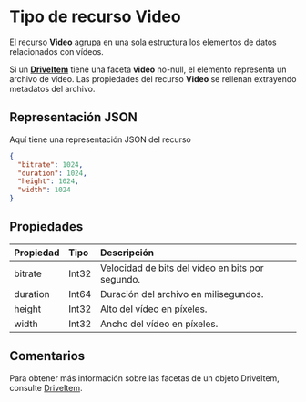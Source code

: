 # <a name="video-resource-type"></a>Tipo de recurso Video

El recurso **Video** agrupa en una sola estructura los elementos de datos relacionados con vídeos.

Si un [**DriveItem**](driveitem.md) tiene una faceta **video** no-null, el elemento representa un archivo de vídeo. Las propiedades del recurso **Video** se rellenan extrayendo metadatos del archivo.

## <a name="json-representation"></a>Representación JSON

Aquí tiene una representación JSON del recurso

<!-- {
  "blockType": "resource",
  "optionalProperties": [  ],
  "@odata.type": "microsoft.graph.video"
}-->

```json
{
  "bitrate": 1024,
  "duration": 1024,
  "height": 1024,
  "width": 1024
}
```

## <a name="properties"></a>Propiedades

| Propiedad | Tipo  | Descripción                               |
|:---------|:------|:------------------------------------------|
| bitrate  | Int32 | Velocidad de bits del vídeo en bits por segundo. |
| duration | Int64 | Duración del archivo en milisegundos.     |
| height   | Int32 | Alto del vídeo en píxeles.           |
| width    | Int32 | Ancho del vídeo en píxeles.            |

## <a name="remarks"></a>Comentarios 

Para obtener más información sobre las facetas de un objeto DriveItem, consulte [DriveItem](driveitem.md).





<!-- uuid: 8fcb5dbc-d5aa-4681-8e31-b001d5168d79
2015-10-25 14:57:30 UTC -->
<!-- {
  "type": "#page.annotation",
  "description": "video resource",
  "keywords": "",
  "section": "documentation",
  "tocPath": ""
}-->
